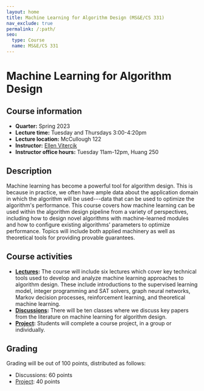 ```yaml
---
layout: home
title: Machine Learning for Algorithm Design (MS&E/CS 331)
nav_exclude: true
permalink: /:path/
seo:
  type: Course
  name: MS&E/CS 331
---
```


# Machine Learning for Algorithm Design

## Course information

- **Quarter:** Spring 2023
- **Lecture time:** Tuesday and Thursdays 3:00-4:20pm
- **Lecture location:** McCullough 122
- **Instructor:** [Ellen Vitercik](https://vitercik.github.io)
- **Instructor office hours:** Tuesday 11am-12pm, Huang 250

## Description

Machine learning has become a powerful tool for algorithm design. This is because in practice, we often have ample data about the application domain in which the algorithm will be used---data that can be used to optimize the algorithm's performance. This course covers how machine learning can be used within the algorithm design pipeline from a variety of perspectives, including how to design novel algorithms with machine-learned modules and how to configure existing algorithms' parameters to optimize performance. Topics will include both applied machinery as well as theoretical tools for providing provable guarantees.

## Course activities

- **[Lectures](calendar.md):** The course will include six lectures which cover key technical tools used to develop and analyze machine learning approaches to algorithm design. These include introductions to the supervised learning model, integer programming and SAT solvers, graph neural networks, Markov decision processes, reinforcement learning, and theoretical machine learning.
- **[Discussions](discussions.md):** There will be ten classes where we discuss key papers from the literature on machine learning for algorithm design.
- **[Project](project.md):** Students will complete a course project, in a group or individually.

## Grading

Grading will be out of 100 points, distributed as follows:
- Discussions: 60 points
- [Project](https://vitercik.github.io/ml4algs/project/#grading): 40 points
